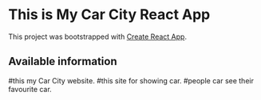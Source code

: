 # This is My Car City React App

This project was bootstrapped with [Create React App](https://github.com/facebook/create-react-app).

## Available information

#this my Car City website.
#this site for showing car.
#people car see their favourite car.
